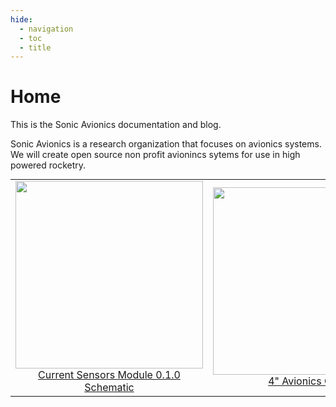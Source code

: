 ```yaml
---
hide:
  - navigation
  - toc
  - title
---
```

# Home

This is the Sonic Avionics documentation and blog.

Sonic Avionics is a research organization that focuses on avionics systems. We will create open source non profit avionincs sytems for use in high powered rocketry.

<!-- <figure markdown="span">

  ![alt text](img/IMG_0629.jpg){ width="300" }
  <figcaption>Zeul</figcaption>

</figure> -->




<div style="text-align: center;">

<style>
/* Disable background highlight on hover */
table tr:hover, table td:hover {
  background-color: transparent !important;
}

/* Prevent text selection when hovering */
table, table * {
  user-select: none;
}
</style>
<table style="margin: 0 auto;">
  <tr>
    <td align="center">
      <img src="/avionics/modules/sensors/sch.png" width="300" /><br>
      <a href="/avionics/modules/sensors/">Current Sensors Module 0.1.0 Schematic</a>
    </td>
    <td align="center">
      <img src="/avionics/cad/2_3_front.png" width="300" /><br>
      <a href="avionics/cad/cad/">4" Avionics CAD</a>
    </td>
    <td align="center">
      <img src="/avionics/modules/power/0_0_2/1.jpg" width="300" /><br>
      <a href="/avionics/modules/power/0_0_2/">Power Module 0.0.2</a>
    </td>


</table>

</div>
